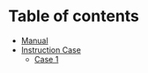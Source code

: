 # Table of contents

* [Manual](README.md)
* [Instruction Case](instruction-case/README.md)
  * [Case 1](instruction-case/case-1.md)
